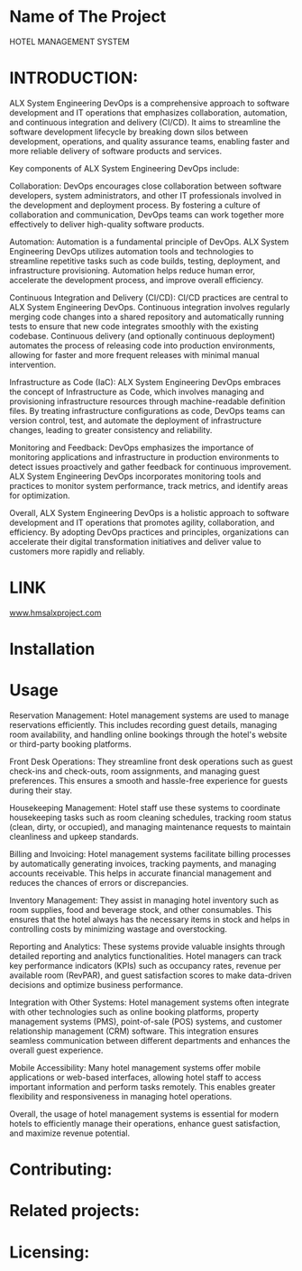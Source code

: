 # Name of The Project
HOTEL MANAGEMENT SYSTEM

# INTRODUCTION: 
ALX System Engineering DevOps is a comprehensive approach to software development and IT operations that emphasizes collaboration, automation, and continuous 
integration and delivery (CI/CD). It aims to streamline the software development lifecycle by breaking down silos between development, 
operations, and quality assurance teams, enabling faster and more reliable delivery of software products and services.

Key components of ALX System Engineering DevOps include:

Collaboration: DevOps encourages close collaboration between software developers, system administrators, and other IT professionals 
involved in the development and deployment process. By fostering a culture of collaboration and communication, DevOps teams can work 
together more effectively to deliver high-quality software products.

Automation: Automation is a fundamental principle of DevOps. ALX System Engineering DevOps utilizes automation tools and technologies 
to streamline repetitive tasks such as code builds, testing, deployment, and infrastructure provisioning. Automation helps reduce human error, 
accelerate the development process, and improve overall efficiency.

Continuous Integration and Delivery (CI/CD): CI/CD practices are central to ALX System Engineering DevOps. Continuous integration involves 
regularly merging code changes into a shared repository and automatically running tests to ensure that new code integrates smoothly with the 
existing codebase. Continuous delivery (and optionally continuous deployment) automates the process of releasing code into production environments, 
allowing for faster and more frequent releases with minimal manual intervention.

Infrastructure as Code (IaC): ALX System Engineering DevOps embraces the concept of Infrastructure as Code, which involves managing and provisioning 
infrastructure resources through machine-readable definition files. By treating infrastructure configurations as code, DevOps teams can version control,
test, and automate the deployment of infrastructure changes, leading to greater consistency and reliability.

Monitoring and Feedback: DevOps emphasizes the importance of monitoring applications and infrastructure in production environments to detect 
issues proactively and gather feedback for continuous improvement. ALX System Engineering DevOps incorporates monitoring tools and practices 
to monitor system performance, track metrics, and identify areas for optimization.

Overall, ALX System Engineering DevOps is a holistic approach to software development and IT operations that promotes agility, collaboration, 
and efficiency. By adopting DevOps practices and principles, organizations can accelerate their digital transformation initiatives and deliver value to customers more rapidly and reliably.

# LINK
www.hmsalxproject.com

# Installation

# Usage
Reservation Management: Hotel management systems are used to manage reservations efficiently. This includes recording guest details, 
managing room availability, and handling online bookings through the hotel's website or third-party booking platforms.

Front Desk Operations: They streamline front desk operations such as guest check-ins and check-outs, room assignments, 
and managing guest preferences. This ensures a smooth and hassle-free experience for guests during their stay.

Housekeeping Management: Hotel staff use these systems to coordinate housekeeping tasks such as room cleaning schedules, 
tracking room status (clean, dirty, or occupied), and managing maintenance requests to maintain cleanliness and upkeep standards.

Billing and Invoicing: Hotel management systems facilitate billing processes by automatically generating invoices, tracking payments, 
and managing accounts receivable. This helps in accurate financial management and reduces the chances of errors or discrepancies.

Inventory Management: They assist in managing hotel inventory such as room supplies, food and beverage stock, and other consumables. 
This ensures that the hotel always has the necessary items in stock and helps in controlling costs by minimizing wastage and overstocking.

Reporting and Analytics: These systems provide valuable insights through detailed reporting and analytics functionalities. 
Hotel managers can track key performance indicators (KPIs) such as occupancy rates, revenue per available room (RevPAR), 
and guest satisfaction scores to make data-driven decisions and optimize business performance.

Integration with Other Systems: Hotel management systems often integrate with other technologies such as online booking platforms, 
property management systems (PMS), point-of-sale (POS) systems, and customer relationship management (CRM) software. This integration 
ensures seamless communication between different departments and enhances the overall guest experience.

Mobile Accessibility: Many hotel management systems offer mobile applications or web-based interfaces, allowing hotel staff to access
important information and perform tasks remotely. This enables greater flexibility and responsiveness in managing hotel operations.

Overall, the usage of hotel management systems is essential for modern hotels to efficiently manage their operations, 
enhance guest satisfaction, and maximize revenue potential.

# Contributing:

# Related projects:

# Licensing:



